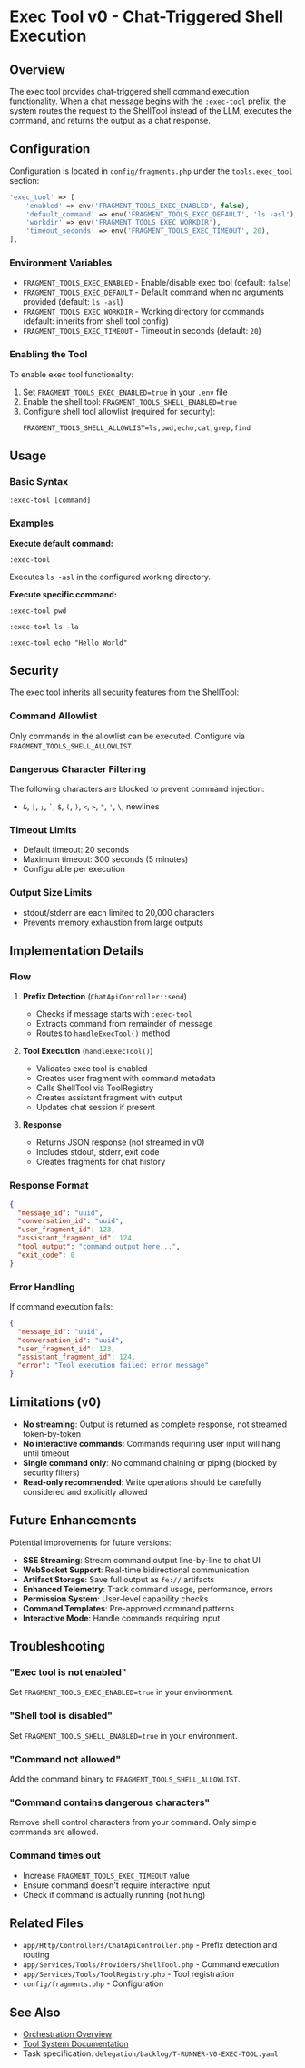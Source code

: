 # Exec Tool v0 - Chat-Triggered Shell Execution

## Overview

The exec tool provides chat-triggered shell command execution functionality. When a chat message begins with the `:exec-tool` prefix, the system routes the request to the ShellTool instead of the LLM, executes the command, and returns the output as a chat response.

## Configuration

Configuration is located in `config/fragments.php` under the `tools.exec_tool` section:

```php
'exec_tool' => [
    'enabled' => env('FRAGMENT_TOOLS_EXEC_ENABLED', false),
    'default_command' => env('FRAGMENT_TOOLS_EXEC_DEFAULT', 'ls -asl'),
    'workdir' => env('FRAGMENT_TOOLS_EXEC_WORKDIR'),
    'timeout_seconds' => env('FRAGMENT_TOOLS_EXEC_TIMEOUT', 20),
],
```

### Environment Variables

- `FRAGMENT_TOOLS_EXEC_ENABLED` - Enable/disable exec tool (default: `false`)
- `FRAGMENT_TOOLS_EXEC_DEFAULT` - Default command when no arguments provided (default: `ls -asl`)
- `FRAGMENT_TOOLS_EXEC_WORKDIR` - Working directory for commands (default: inherits from shell tool config)
- `FRAGMENT_TOOLS_EXEC_TIMEOUT` - Timeout in seconds (default: `20`)

### Enabling the Tool

To enable exec tool functionality:

1. Set `FRAGMENT_TOOLS_EXEC_ENABLED=true` in your `.env` file
2. Enable the shell tool: `FRAGMENT_TOOLS_SHELL_ENABLED=true`
3. Configure shell tool allowlist (required for security):
   ```
   FRAGMENT_TOOLS_SHELL_ALLOWLIST=ls,pwd,echo,cat,grep,find
   ```

## Usage

### Basic Syntax

```
:exec-tool [command]
```

### Examples

**Execute default command:**
```
:exec-tool
```
Executes `ls -asl` in the configured working directory.

**Execute specific command:**
```
:exec-tool pwd
```

```
:exec-tool ls -la
```

```
:exec-tool echo "Hello World"
```

## Security

The exec tool inherits all security features from the ShellTool:

### Command Allowlist
Only commands in the allowlist can be executed. Configure via `FRAGMENT_TOOLS_SHELL_ALLOWLIST`.

### Dangerous Character Filtering
The following characters are blocked to prevent command injection:
- `&`, `|`, `;`, `` ` ``, `$`, `(`, `)`, `<`, `>`, `"`, `'`, `\`, newlines

### Timeout Limits
- Default timeout: 20 seconds
- Maximum timeout: 300 seconds (5 minutes)
- Configurable per execution

### Output Size Limits
- stdout/stderr are each limited to 20,000 characters
- Prevents memory exhaustion from large outputs

## Implementation Details

### Flow

1. **Prefix Detection** (`ChatApiController::send`)
   - Checks if message starts with `:exec-tool`
   - Extracts command from remainder of message
   - Routes to `handleExecTool()` method

2. **Tool Execution** (`handleExecTool()`)
   - Validates exec tool is enabled
   - Creates user fragment with command metadata
   - Calls ShellTool via ToolRegistry
   - Creates assistant fragment with output
   - Updates chat session if present

3. **Response**
   - Returns JSON response (not streamed in v0)
   - Includes stdout, stderr, exit code
   - Creates fragments for chat history

### Response Format

```json
{
  "message_id": "uuid",
  "conversation_id": "uuid",
  "user_fragment_id": 123,
  "assistant_fragment_id": 124,
  "tool_output": "command output here...",
  "exit_code": 0
}
```

### Error Handling

If command execution fails:
```json
{
  "message_id": "uuid",
  "conversation_id": "uuid",
  "user_fragment_id": 123,
  "assistant_fragment_id": 124,
  "error": "Tool execution failed: error message"
}
```

## Limitations (v0)

- **No streaming**: Output is returned as complete response, not streamed token-by-token
- **No interactive commands**: Commands requiring user input will hang until timeout
- **Single command only**: No command chaining or piping (blocked by security filters)
- **Read-only recommended**: Write operations should be carefully considered and explicitly allowed

## Future Enhancements

Potential improvements for future versions:

- **SSE Streaming**: Stream command output line-by-line to chat UI
- **WebSocket Support**: Real-time bidirectional communication
- **Artifact Storage**: Save full output as `fe://` artifacts
- **Enhanced Telemetry**: Track command usage, performance, errors
- **Permission System**: User-level capability checks
- **Command Templates**: Pre-approved command patterns
- **Interactive Mode**: Handle commands requiring input

## Troubleshooting

### "Exec tool is not enabled"
Set `FRAGMENT_TOOLS_EXEC_ENABLED=true` in your environment.

### "Shell tool is disabled"
Set `FRAGMENT_TOOLS_SHELL_ENABLED=true` in your environment.

### "Command not allowed"
Add the command binary to `FRAGMENT_TOOLS_SHELL_ALLOWLIST`.

### "Command contains dangerous characters"
Remove shell control characters from your command. Only simple commands are allowed.

### Command times out
- Increase `FRAGMENT_TOOLS_EXEC_TIMEOUT` value
- Ensure command doesn't require interactive input
- Check if command is actually running (not hung)

## Related Files

- `app/Http/Controllers/ChatApiController.php` - Prefix detection and routing
- `app/Services/Tools/Providers/ShellTool.php` - Command execution
- `app/Services/Tools/ToolRegistry.php` - Tool registration
- `config/fragments.php` - Configuration

## See Also

- [Orchestration Overview](../README.md)
- [Tool System Documentation](../../tools/)
- Task specification: `delegation/backlog/T-RUNNER-V0-EXEC-TOOL.yaml`

